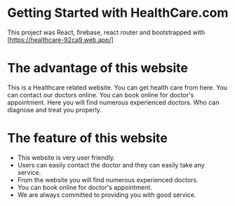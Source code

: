 # Getting Started with HealthCare.com

This project was React, firebase, react router and bootstrapped with 
[https://healthcare-92ca9.web.app/]

# The advantage of this website

<p>
This is a Healthcare related website. You can get health care from here. You can contact our doctors online. You can book online for doctor's appointment. Here you will find numerous experienced doctors. Who can diagnose and treat you properly.
</p>

# The feature of this website

<ul>
<li>This website is very user friendly.</li>
<li>Users can easily contact the doctor and they can easily take any service.</li>
<li>From the website you will find numerous experienced doctors.</li>
<li>You can book online for doctor's appointment.</li>
<li>We are always committed to providing you with good service.</li>
</ul>